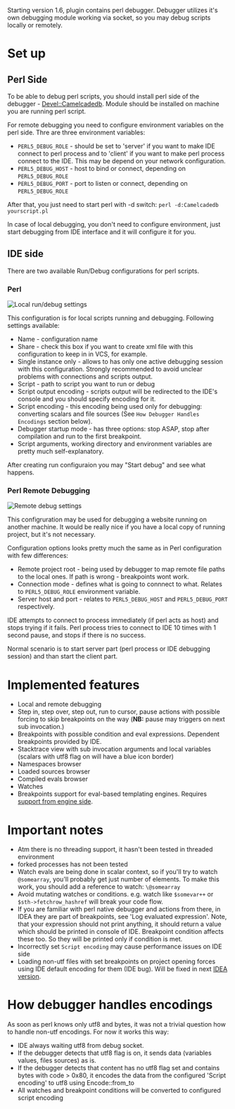 Starting version 1.6, plugin contains perl debugger. Debugger utilizes it's own debugging module working via socket, so you may debug scripts locally or remotely.

# Set up

## Perl Side

To be able to debug perl scripts, you should install perl side of the debugger - [Devel::Camelcadedb](http://search.cpan.org/~hurricup/Devel-Camelcadedb/). Module should be installed on machine you are running perl script.

For remote debugging you need to configure environment variables on the perl side. Thre are three environment variables:

* `PERL5_DEBUG_ROLE` - should be set to 'server' if you want to make IDE connect to perl process and to 'client' if you want to make perl process connect to the IDE. This may be depend on your network configuration.
* `PERL5_DEBUG_HOST` - host to bind or connect, depending on `PERL5_DEBUG_ROLE`
* `PERL5_DEBUG_PORT` - port to listen or connect, depending on `PERL5_DEBUG_ROLE`

After that, you just need to start perl with -d switch: `perl -d:Camelcadedb yourscript.pl` 

In case of local debugging, you don't need to configure environment, just start debugging from IDE interface and it will configure it for you.

## IDE side

There are two available Run/Debug configurations for perl scripts.

### Perl
![Local run/debug settings](https://raw.githubusercontent.com/hurricup/Perl5-IDEA/master/images/debugger/local_settings.png)

This configuration is for local scripts running and debugging. Following settings available:

* Name - configuration name
* Share - check this box if you want to create xml file with this configuration to keep in in VCS, for example.
* Single instance only - allows to has only one active debugging session with this configuration. Strongly recommended to avoid unclear problems with connections and scripts output.
* Script - path to script you want to run or debug
* Script output encoding - scripts output will be redirected to the IDE's console and you should specify encoding for it.
* Script encoding - this encoding being used only for debugging: converting scalars and file sources (See `How Debugger Handles Encodings` section below). 
* Debugger startup mode - has three options: stop ASAP, stop after compilation and run to the first breakpoint.
* Script arguments, working directory and environment variables are pretty much self-explanatory.

After creating run configuraion you may "Start debug" and see what happens.

### Perl Remote Debugging
![Remote debug settings](https://raw.githubusercontent.com/hurricup/Perl5-IDEA/master/images/debugger/remote_settings.png)

This configruration may be used for debugging a website running on another machine. It would be really nice if you have a local copy of running project, but it's not necessary.

Configuration options looks pretty much the same as in Perl configuration with few differences:

* Remote project root - being used by debugger to map remote file paths to the local ones. If path is wrong - breakpoints wont work.
* Connection mode - defines what is going to connnect to what. Relates to `PERL5_DEBUG_ROLE` environment variable.
* Server host and port - relates to `PERL5_DEBUG_HOST` and `PERL5_DEBUG_PORT` respectively.

IDE attempts to connect to process immediately (if perl acts as host) and stops trying if it fails. Perl process tries to connect to IDE 10 times with 1 second pause, and stops if there is no success. 

Normal scenario is to start server part (perl process or IDE debugging session) and than start the client part.

# Implemented features

* Local and remote debugging
* Step in, step over, step out, run to cursor, pause actions with possible forcing to skip breakpoints on the way (<b>NB:</b> pause may triggers on next sub invocation.)
* Breakpoints with possible condition and eval expressions. Dependent breakpoints provided by IDE.
* Stacktrace view with sub invocation arguments and local variables (scalars with utf8 flag on will have a blue icon border)
* Namespaces browser
* Loaded sources browser
* Compiled evals browser 
* Watches
* Breakpoints support for eval-based templating engines. Requires [support from engine side](http://search.cpan.org/~hurricup/Devel-Camelcadedb/lib/Devel/Camelcadedb.pod).

# Important notes
* Atm there is no threading support, it hasn't been tested in threaded environment
* forked processes has not been tested
* Watch evals are being done in scalar context, so if you'll try to watch `@somearray`, you'll probably get just number of elements. To make this work, you should add a reference to watch: `\@somearray`
* Avoid mutating watches or conditions. e.g. watch like `$somevar++` or `$sth->fetchrow_hashref` will break your code flow.
* If you are familiar with perl native debugger and actions from there, in IDEA they are part of breakpoints, see 'Log evaluated expression'. Note, that your expression should not print anything, it should return a value which 
should be printed in console of IDE. Breakpoint condition affects these too. So they will be printed only if condition is met.
* Incorrectly set `Script encoding` may cause performance issues on IDE side
* Loading non-utf files with set breakpoints on project opening forces using IDE default encoding for them (IDE bug). Will be fixed in next [IDEA version](https://youtrack.jetbrains.com/issue/IDEA-152063).

# How debugger handles encodings

As soon as perl knows only utf8 and bytes, it was not a trivial question how to handle non-utf encodings. For now it works this way:

* IDE always waiting utf8 from debug socket.
* If the debugger detects that utf8 flag is on, it sends data (variables values, files sources) as is.
* If the debugger detects that content has no utf8 flag set and contains bytes with code > 0x80, it encodes the data from the configured 'Script encoding' to utf8 using Encode::from_to
* All watches and breakpoint conditions will be converted to configured script encoding
